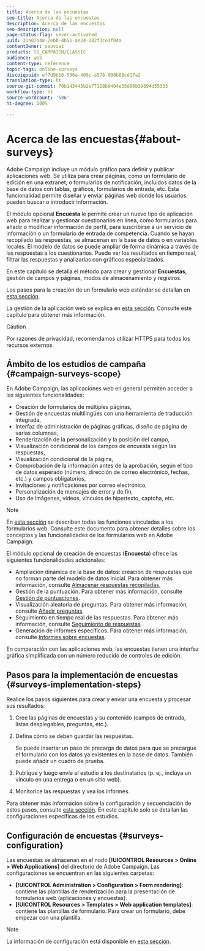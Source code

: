 ```yaml
---
title: Acerca de las encuestas
seo-title: Acerca de las encuestas
description: Acerca de las encuestas
seo-description: null
page-status-flag: never-activated
uuid: 31a07a48-2ebb-4b51-ae24-382f3ce3f04a
contentOwner: sauviat
products: SG_CAMPAIGN/CLASSIC
audience: web
content-type: reference
topic-tags: online-surveys
discoiquuid: ef7d9b16-506a-409c-a578-000b88cd17a2
translation-type: ht
source-git-commit: 70b143445b2e77128b9404e35d96b39694d55335
workflow-type: ht
source-wordcount: '586'
ht-degree: 100%

---
```



# Acerca de las encuestas{#about-surveys}

Adobe Campaign incluye un módulo gráfico para definir y publicar aplicaciones web. Se utiliza para crear páginas, como un formulario de edición en una extranet, o formularios de notificación, incluidos datos de la base de datos con tablas, gráficos, formularios de entrada, etc. Esta funcionalidad permite diseñar y enviar páginas web donde los usuarios pueden buscar o introducir información.

El módulo opcional **Encuesta** le permite crear un nuevo tipo de aplicación web para realizar y gestionar cuestionarios en línea, como formularios para añadir o modificar información de perfil, para suscribirse a un servicio de información o un formulario de entrada de competencia. Cuando se hayan recopilado las respuestas, se almacenan en la base de datos o en variables locales. El modelo de datos se puede ampliar de forma dinámica a través de las respuestas a los cuestionarios. Puede ver los resultados en tiempo real, filtrar las respuestas y analizarlas con gráficos especializados.

En este capítulo se detalla el método para crear y gestionar **Encuestas**, gestión de campos y páginas, modos de almacenamiento y registros.

Los pasos para la creación de un formulario web estándar se detallan en [esta sección](../../web/using/about-web-forms.md).

La gestión de la aplicación web se explica en [esta sección](../../web/using/about-web-applications.md). Consulte este capítulo para obtener más información.

>[!CAUTION]
>
>Por razones de privacidad, recomendamos utilizar HTTPS para todos los recursos externos.

## Ámbito de los estudios de campaña {#campaign-surveys-scope}

En Adobe Campaign, las aplicaciones web en general permiten acceder a las siguientes funcionalidades:

* Creación de formularios de múltiples páginas,
* Gestión de encuestas multilingües con una herramienta de traducción integrada,
* Interfaz de administración de páginas gráficas, diseño de página de varias columnas,
* Renderización de la personalización y la posición del campo,
* Visualización condicional de los campos de encuesta según las respuestas,
* Visualización condicional de la página,
* Comprobación de la información antes de la aprobación, según el tipo de datos esperado (número, dirección de correo electrónico, fechas, etc.) y campos obligatorios,
* Invitaciones y notificaciones por correo electrónico,
* Personalización de mensajes de error y de fin,
* Uso de imágenes, vídeos, vínculos de hipertexto, captcha, etc.

>[!NOTE]
>
>En [esta sección](../../web/using/about-web-forms.md) se describen todas las funciones vinculadas a los formularios web. Consulte este documento para obtener detalles sobre los conceptos y las funcionalidades de los formularios web en Adobe Campaign.

El módulo opcional de creación de encuestas (**Encuesta**) ofrece las siguientes funcionalidades adicionales:

* Ampliación dinámica de la base de datos: creación de respuestas que no forman parte del modelo de datos inicial. Para obtener más información, consulte [Almacenar respuestas recopiladas](../../web/using/managing-answers.md#storing-collected-answers),
* Gestión de la puntuación. Para obtener más información, consulte [Gestión de puntuaciones](../../web/using/managing-answers.md#score-management).
* Visualización aleatoria de preguntas. Para obtener más información, consulte [Añadir preguntas](../../web/using/building-a-survey.md#adding-questions).
* Seguimiento en tiempo real de las respuestas. Para obtener más información, consulte [Seguimiento de respuestas](../../web/using/publish--track-and-use-collected-data.md#response-tracking).
* Generación de informes específicos. Para obtener más información, consulte [Informes sobre encuestas](../../web/using/publish--track-and-use-collected-data.md#reports-on-surveys).

En comparación con las aplicaciones web, las encuestas tienen una interfaz gráfica simplificada con un número reducido de controles de edición.

## Pasos para la implementación de encuestas {#surveys-implementation-steps}

Realice los pasos siguientes para crear y enviar una encuesta y procesar sus resultados:

1. Cree las páginas de encuestas y su contenido (campos de entrada, listas desplegables, preguntas, etc.).
1. Defina cómo se deben guardar las respuestas.

   Se puede insertar un paso de precarga de datos para que se precargue el formulario con los datos ya existentes en la base de datos. También puede añadir un cuadro de prueba.

1. Publique y luego envíe el estudio a los destinatarios (p. ej., incluya un vínculo en una entrega o en un sitio web).
1. Monitorice las respuestas y vea los informes.

Para obtener más información sobre la configuración y secuenciación de estos pasos, consulte [esta sección](../../web/using/about-web-forms.md). En este capítulo solo se detallan las configuraciones específicas de los estudios.

## Configuración de encuestas {#surveys-configuration}

Las encuestas se almacenan en el nodo **[!UICONTROL Resources > Online > Web Applications]** del directorio de Adobe Campaign. Las configuraciones se encuentran en las siguientes carpetas:

* **[!UICONTROL Administration > Configuration > Form rendering]**: contiene las plantillas de renderización para la presentación de formularios web (aplicaciones y encuestas).
* **[!UICONTROL Resources > Templates > Web application templates]**: contiene las plantillas de formulario. Para crear un formulario, debe empezar con una plantilla.

>[!NOTE]
>
>La información de configuración está disponible en [esta sección](../../web/using/about-web-forms.md).


